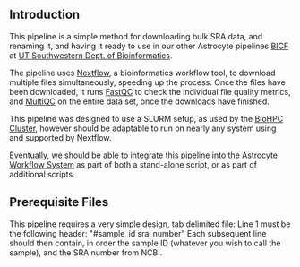 ## Introduction
This pipeline is a simple method for downloading bulk SRA data, and renaming it, and having it ready to use in our other Astrocyte pipelines [BICF](http://www.utsouthwestern.edu/labs/bioinformatics/) at [UT Southwestern Dept. of Bioinformatics](http://www.utsouthwestern.edu/departments/bioinformatics/).

The pipeline uses [Nextflow](https://www.nextflow.io), a bioinformatics workflow tool, to download multiple files simultaneously, speeding up the process.  Once the files have been downloaded, it runs [FastQC](https://www.bioinformatics.babraham.ac.uk/projects/fastqc/) to check the individual file quality metrics, and [MultiQC](https://multiqc.info/) on the entire data set, once the downloads have finished.

This pipeline was designed to use a SLURM setup, as used by the [BioHPC Cluster](https://biohpc.swmed.edu/), however should be adaptable to run on nearly any system using and supported by Nextflow.

Eventually, we should be able to integrate this pipeline into the [Astrocyte Workflow System](https://astrocyte-test.biohpc.swmed.edu/static/docs/index.html) as part of both a stand-alone script, or as part of additional scripts.

## Prerequisite Files
This pipeline requires a very simple design, tab delimited file:
Line 1 must be the following header: "#sample_id	sra_number"
Each subsequent line should then contain, in order the sample ID (whatever you wish to call the sample), and the SRA number from NCBI.